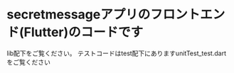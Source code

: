 # secretmessageアプリのフロントエンド(Flutter)のコードです
lib配下をご覧ください。
テストコードはtest配下にありますunitTest_test.dartをご覧ください
